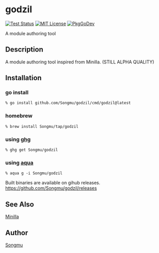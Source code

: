 godzil
=======

[![Test Status](https://github.com/Songmu/godzil/actions/workflows/test.yaml/badge.svg?branch=main)][actions]
[![MIT License](https://img.shields.io/github/license/Songmu/godzil)][license]
[![PkgGoDev](https://pkg.go.dev/badge/github.com/Songmu/godzil)][PkgGoDev]

[actions]: https://github.com/Songmu/godzil/actions?workflow=test
[license]: https://github.com/Songmu/godzil/blob/main/LICENSE
[PkgGoDev]: https://pkg.go.dev/github.com/Songmu/godzil

A module authoring tool

## Description

A module authoring tool inspired from Minilla. (STILL ALPHA QUALITY)

## Installation

### go install

    % go install github.com/Songmu/godzil/cmd/godzil@latest

### homebrew

    % brew install Songmu/tap/godzil

### using [ghg](https://github.com/Songmu/ghg)

    % ghg get Songmu/godzil

### using [aqua](https://aquaproj.github.io/)

    % aqua g -i Songmu/godzil

Built binaries are available on gihub releases.
<https://github.com/Songmu/godzil/releases>

## See Also

[Minilla](https://github.com/tokuhirom/Minilla)

## Author

[Songmu](https://github.com/Songmu)
